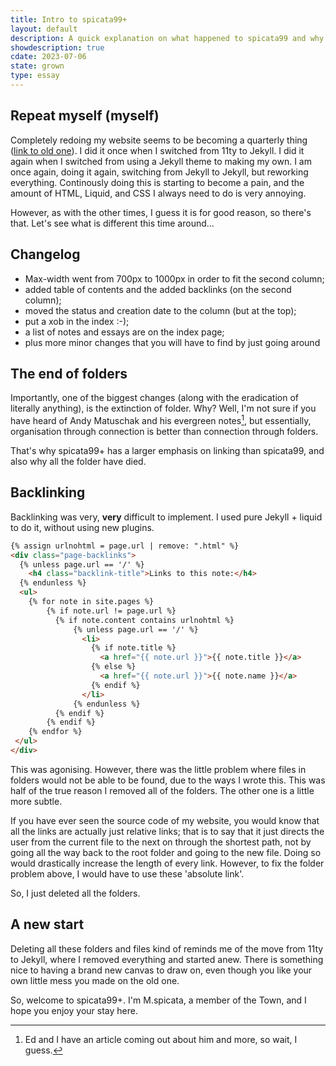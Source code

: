 ```yaml
---
title: Intro to spicata99+
layout: default
description: A quick explanation on what happened to spicata99 and why I made spicata99+
showdescription: true
cdate: 2023-07-06
state: grown
type: essay
---
```


## Repeat myself (myself)

Completely redoing my website seems to be becoming a quarterly thing ([link to old one](https://archive.99000000.xyz/)). I did it once when I switched from 11ty to Jekyll. I did it again when I switched from using a Jekyll theme to making my own. I am once again, doing it again, switching from Jekyll to Jekyll, but reworking everything. Continously doing this is starting to become a pain, and the amount of HTML, Liquid, and CSS I always need to do is very annoying. 

However, as with the other times, I guess it is for good reason, so there's that. Let's see what is different this time around...

## Changelog

- Max-width went from 700px to 1000px in order to fit the second column;
- added table of contents and the added backlinks (on the second column);
- moved the status and creation date to the column (but at the top);
- put a xob in the index :-);
- a list of notes and essays are on the index page;
- plus more minor changes that you will have to find by just going around

## The end of folders

Importantly, one of the biggest changes (along with the eradication of literally anything), is the extinction of folder. Why? Well, I'm not sure if you have heard of Andy Matuschak and his evergreen notes[^1], but essentially, organisation through connection is better than connection through folders.

[^1]: Ed and I have an article coming out about him and more, so wait, I guess.

That's why spicata99+ has a larger emphasis on linking than spicata99, and also why all the folder have died.

## Backlinking

Backlinking was very, **very** difficult to implement. I used pure Jekyll + liquid to do it, without using new plugins.

```html
{% assign urlnohtml = page.url | remove: ".html" %}
<div class="page-backlinks">
  {% unless page.url == '/' %}
    <h4 class="backlink-title">Links to this note:</h4>
  {% endunless %}
  <ul>
    {% for note in site.pages %}
        {% if note.url != page.url %}
          {% if note.content contains urlnohtml %}
              {% unless page.url == '/' %}
                <li>
                  {% if note.title %}
                    <a href="{{ note.url }}">{{ note.title }}</a>
                  {% else %}
                    <a href="{{ note.url }}">{{ note.name }}</a>
                  {% endif %}
                </li>
              {% endunless %}
          {% endif %}
        {% endif %}
    {% endfor %}
 </ul>
</div>
```

This was agonising. However, there was the little problem where files in folders would not be able to be found, due to the ways I wrote this. This was half of the true reason I removed all of the folders. The other one is a little more subtle.

If you have ever seen the source code of my website, you would know that all the links are actually just relative links; that is to say that it just directs the user from the current file to the next on through the shortest path, not by going all the way back to the root folder and going to the new file. Doing so would drastically increase the length of every link. However, to fix the folder problem above, I would have to use these 'absolute link'.

So, I just deleted all the folders.

## A new start

Deleting all these folders and files kind of reminds me of the move from 11ty to Jekyll, where I removed everything and started anew. There is something nice to having a brand new canvas to draw on, even though you like your own little mess you made on the old one.

So, welcome to spicata99+. I'm M.spicata, a member of the Town, and I hope you enjoy your stay here.
